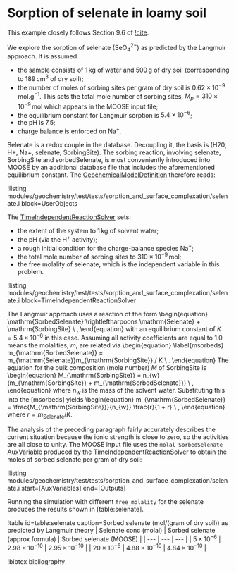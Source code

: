 # Sorption of selenate in loamy soil

This example closely follows Section 9.6 of [!cite](bethke_2007).

We explore the sorption of selenate (SeO$_{4}^{2-}$) as predicted by the Langmuir approach.  It is assumed

- the sample consists of 1$\,$kg of water and 500$\,$g of dry soil (corresponding to 189$\,$cm$^{3}$ of dry soil);
- the number of moles of sorbing sites per gram of dry soil is $0.62\times 10^{-9}\,$mol.g$^{-1}$.  This sets the total mole number of sorbing sites, $M_{p} = 310\times 10^{-9}\,$mol which appears in the MOOSE input file;
- the equilibrium constant for Langmuir sorption is $5.4\times 10^{-6}$;
- the pH is 7.5;
- charge balance is enforced on Na$^{+}$.

Selenate is a redox couple in the database.  Decoupling it, the basis is (H20, H+, Na+, selenate, SorbingSite).  The sorbing reaction, involving selenate, SorbingSite and sorbedSelenate, is most conveniently introduced into MOOSE by an additional database file that includes the aforementioned equilibrium constant.  The [GeochemicalModelDefinition](GeochemicalModelDefinition.md) therefore reads:

!listing modules/geochemistry/test/tests/sorption_and_surface_complexation/selenate.i block=UserObjects

The [TimeIndependentReactionSolver](actions/AddTimeIndependentReactionSolverAction.md) sets:

- the extent of the system to 1$\,$kg of solvent water;
- the pH (via the H$^{+}$ activity);
- a rough initial condition for the charge-balance species Na$^{+}$;
- the total mole number of sorbing sites to $310\times 10^{-9}\,$mol;
- the free molality of selenate, which is the independent variable in this problem.

!listing modules/geochemistry/test/tests/sorption_and_surface_complexation/selenate.i block=TimeIndependentReactionSolver

The Langmuir approach uses a reaction of the form
\begin{equation}
\mathrm{SorbedSelenate} \rightleftharpoons \mathrm{Selenate} + \mathrm{SorbingSite} \ ,
\end{equation}
with an equilibrium constant of $K = 5.4\times 10^{-6}$ in this case.  Assuming all activity coefficients are equal to 1.0 means the molalities, $m$, are related via
\begin{equation}
\label{msorbeds}
m_{\mathrm{SorbedSelenate}} = m_{\mathrm{Selenate}}m_{\mathrm{SorbingSite}} / K \ .
\end{equation}
The equation for the bulk composition (mole number) $M$ of SorbingSite is
\begin{equation}
M_{\mathrm{SorbingSite}} = n_{w}(m_{\mathrm{SorbingSite}} + m_{\mathrm{SorbedSelenate}}) \ ,
\end{equation}
where $n_{w}$ is the mass of the solvent water.  Substituting this into the [msorbeds] yields
\begin{equation}
m_{\mathrm{SorbedSelenate}} = \frac{M_{\mathrm{SorbingSite}}}{n_{w}} \frac{r}{1 + r} \ ,
\end{equation}
where $r = m_{\mathrm{Selenate}}/K$.

The analysis of the preceding paragraph fairly accurately describes the current situation because the ionic strength is close to zero, so the activities are all close to unity.  The MOOSE input file uses the `molal_SorbedSelenate` AuxVariable produced by the [TimeIndependentReactionSolver](actions/AddTimeIndependentReactionSolverAction.md) to obtain the moles of sorbed selenate per gram of dry soil:

!listing modules/geochemistry/test/tests/sorption_and_surface_complexation/selenate.i start=[AuxVariables] end=[Outputs]

Running the simulation with different `free_molality` for the selenate produces the results shown in [table:selenate].

!table id=table:selenate caption=Sorbed selenate (mol/(gram of dry soil)) as predicted by Langmuir theory
| Selenate conc (molal) | Sorbed selenate (approx formula) | Sorbed selenate (MOOSE) |
| --- | --- | --- |
| $5\times 10^{-6}$ | $2.98\times 10^{-10}$ | $2.95\times 10^{-10}$ |
| $20\times 10^{-6}$ | $4.88\times 10^{-10}$ | $4.84\times 10^{-10}$ |


!bibtex bibliography